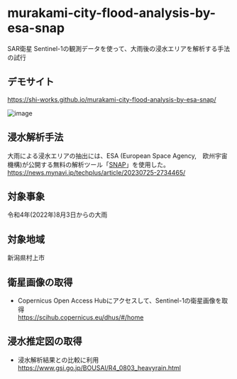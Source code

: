 # murakami-city-flood-analysis-by-esa-snap
SAR衛星 Sentinel-1の観測データを使って、大雨後の浸水エリアを解析する手法の試行

## デモサイト
https://shi-works.github.io/murakami-city-flood-analysis-by-esa-snap/

![image](https://github.com/shi-works/murakami-city-flood-analysis-by-esa-snap/assets/71203808/d56e2d34-e43e-42d0-9a70-16b9162b069d)

## 浸水解析手法
大雨による浸水エリアの抽出には、ESA (European Space Agency,　欧州宇宙機構)が公開する無料の解析ツール「[SNAP](https://step.esa.int/main/download/snap-download/)」を使用した。
https://news.mynavi.jp/techplus/article/20230725-2734465/

## 対象事象
令和4年(2022年)8月3日からの大雨

## 対象地域
新潟県村上市

## 衛星画像の取得
- Copernicus Open Access Hubにアクセスして、Sentinel-1の衛星画像を取得  
https://scihub.copernicus.eu/dhus/#/home

## 浸水推定図の取得
- 浸水解析結果との比較に利用  
https://www.gsi.go.jp/BOUSAI/R4_0803_heavyrain.html

